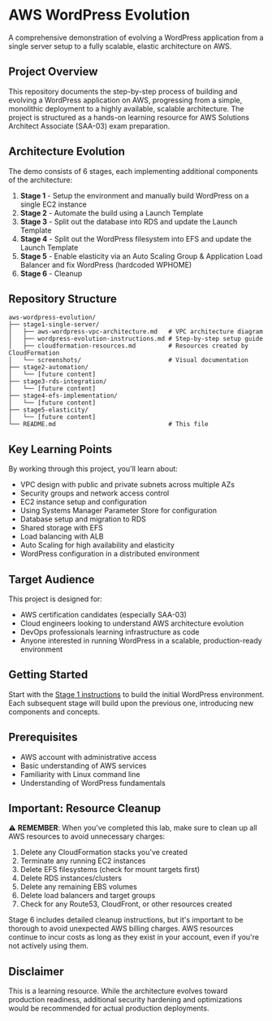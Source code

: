 # AWS WordPress Evolution

A comprehensive demonstration of evolving a WordPress application from a single server setup to a fully scalable, elastic architecture on AWS.

## Project Overview

This repository documents the step-by-step process of building and evolving a WordPress application on AWS, progressing from a simple, monolithic deployment to a highly available, scalable architecture. The project is structured as a hands-on learning resource for AWS Solutions Architect Associate (SAA-03) exam preparation.

## Architecture Evolution

The demo consists of 6 stages, each implementing additional components of the architecture:

1. **Stage 1** - Setup the environment and manually build WordPress on a single EC2 instance
2. **Stage 2** - Automate the build using a Launch Template
3. **Stage 3** - Split out the database into RDS and update the Launch Template
4. **Stage 4** - Split out the WordPress filesystem into EFS and update the Launch Template
5. **Stage 5** - Enable elasticity via an Auto Scaling Group & Application Load Balancer and fix WordPress (hardcoded WPHOME)
6. **Stage 6** - Cleanup

## Repository Structure

```
aws-wordpress-evolution/
├── stage1-single-server/
│   ├── aws-wordpress-vpc-architecture.md   # VPC architecture diagram
│   ├── wordpress-evolution-instructions.md # Step-by-step setup guide
│   ├── cloudformation-resources.md         # Resources created by CloudFormation
│   └── screenshots/                        # Visual documentation
├── stage2-automation/
│   └── [future content]
├── stage3-rds-integration/
│   └── [future content]
├── stage4-efs-implementation/
│   └── [future content]
├── stage5-elasticity/
│   └── [future content]
└── README.md                               # This file
```

## Key Learning Points

By working through this project, you'll learn about:

- VPC design with public and private subnets across multiple AZs
- Security groups and network access control
- EC2 instance setup and configuration
- Using Systems Manager Parameter Store for configuration
- Database setup and migration to RDS
- Shared storage with EFS
- Load balancing with ALB
- Auto Scaling for high availability and elasticity
- WordPress configuration in a distributed environment

## Target Audience

This project is designed for:
- AWS certification candidates (especially SAA-03)
- Cloud engineers looking to understand AWS architecture evolution
- DevOps professionals learning infrastructure as code
- Anyone interested in running WordPress in a scalable, production-ready environment

## Getting Started

Start with the [Stage 1 instructions](./stage1-single-server/wordpress-evolution-instructions.md) to build the initial WordPress environment. Each subsequent stage will build upon the previous one, introducing new components and concepts.

## Prerequisites

- AWS account with administrative access
- Basic understanding of AWS services
- Familiarity with Linux command line
- Understanding of WordPress fundamentals

## Important: Resource Cleanup

⚠️ **REMEMBER**: When you've completed this lab, make sure to clean up all AWS resources to avoid unnecessary charges:

1. Delete any CloudFormation stacks you've created
2. Terminate any running EC2 instances
3. Delete EFS filesystems (check for mount targets first)
4. Delete RDS instances/clusters
5. Delete any remaining EBS volumes
6. Delete load balancers and target groups
7. Check for any Route53, CloudFront, or other resources created

Stage 6 includes detailed cleanup instructions, but it's important to be thorough to avoid unexpected AWS billing charges. AWS resources continue to incur costs as long as they exist in your account, even if you're not actively using them.

## Disclaimer

This is a learning resource. While the architecture evolves toward production readiness, additional security hardening and optimizations would be recommended for actual production deployments.